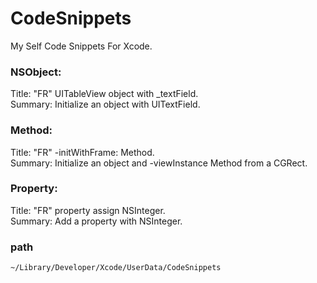 # CodeSnippets
My Self Code Snippets For Xcode.

### NSObject:
Title: "FR" UITableView object with _textField.  
Summary: Initialize an object with UITextField.

### Method:
Title: "FR" -initWithFrame: Method.  
Summary: Initialize an object and -viewInstance Method from a CGRect.

### Property:
Title: "FR" property assign NSInteger.  
Summary: Add a property with NSInteger.

### path
`~/Library/Developer/Xcode/UserData/CodeSnippets`











